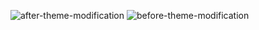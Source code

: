 ![after-theme-modification](https://user-images.githubusercontent.com/92579647/163802272-02bc49bd-99f5-4225-ae3b-14524c9070ff.png)
![before-theme-modification](https://user-images.githubusercontent.com/92579647/163802280-5b02c228-df68-4403-bc4b-2c1479043cea.png)
